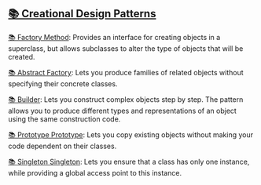 ## [📚 Creational Design Patterns](/desing-patterns/creational)

[📚 Factory Method](/desing-patterns/creational/factory-method/README.md):
Provides an interface for creating objects in a superclass, but allows subclasses to alter the type of objects that will be created.

[📚 Abstract Factory](/desing-patterns/creational/abstract-factory/README.md):
Lets you produce families of related objects without specifying their concrete classes.

[📚 Builder](/desing-patterns/builder/creational/README.md):
Lets you construct complex objects step by step. The pattern allows you to produce different types and representations of an object using the same construction code.

[📚 Prototype Prototype](/desing-patterns/creational/prototype/README.md):
Lets you copy existing objects without making your code dependent on their classes.

[📚 Singleton Singleton](/desing-patterns/creational/singleton/README.md):
Lets you ensure that a class has only one instance, while providing a global access point to this instance.